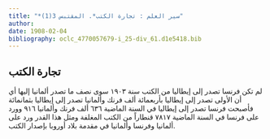 ```yaml
---
title: "*سير العلم : تجارة الكتب*. المقتبس 3(1)"
author: 
date: 1908-02-04
bibliography: oclc_4770057679-i_25-div_61.d1e5418.bib
---
```




##  تجارة الكتب 


 لم تكن فرنسا تصدر إلى إيطاليا من الكتب سنة  ١٩٠٣  سوى نصف ما تصدر ألمانيا إليها أي أن الأولى تصدر إلى إيطاليا بأربعمائة  ألف  فرنك وألمانيا تصدر إلى إيطاليا بثمانمائة فأصبحت فرنسا تصدر إلى إيطاليا في السنة الماضية  ٦٣٦  ألف  فرنك وألمانيا  ٩١٦  وورد   على فرنسا في السنة الماضية  ٧٨١٧  قنطاراً من الكتب المغلفة ومثل هذا القدر ورد على ألمانيا وفرنسا وألمانيا في مقدمة بلاد أوروبا بإصدار الكتب.  
